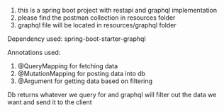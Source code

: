 1. this is a spring boot project with  restapi and  graphql implementation
2. please find the postman collection in resources folder
3. graphql file will be located in resources/graphql folder

Dependency used:
   spring-boot-starter-graphql

Annotations used:
 1. @QueryMapping for fetching data 
 2. @MutationMapping for posting data into db
3. @Argument for getting data based on filtering

Db returns whatever we query for and graphql will filter out the data we want and send it to the client
